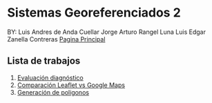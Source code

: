# Sistemas Georeferenciados 2
BY:
Luis Andres de Anda Cuellar
Jorge Arturo Rangel Luna
Luis Edgar Zanella Contreras
[Pagina Principal](https://flyingsquirrelsfromti.github.io/Sistemas-Georef2)
## Lista de trabajos
1. [Evaluación diagnóstico](https://flyingsquirrelsfromti.github.io/Sistemas-Georef2/Ejercicio1/)
2. [Comparación Leaflet vs Google Maps](https://flyingsquirrelsfromti.github.io/Sistemas-Georef2/Ejercicio2/)
3. [Generación de poligonos](https://flyingsquirrelsfromti.github.io/Sistemas-Georef2/Ejercicio3/)
